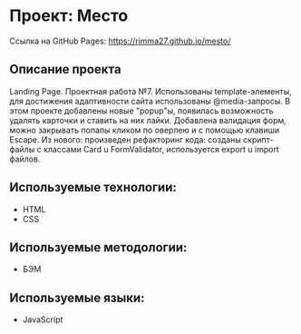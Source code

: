 # Проект: Место
Ссылка на GitHub Pages: https://rimma27.github.io/mesto/

## Описание проекта
Landing Page.
Проектная работа №7. 
Использованы template-элементы, для достижения адаптивности сайта использованы @media-запросы.
В этом проекте добавлены новые "popup"ы, появилась возможность удалять карточки и ставить на них лайки. 
Добавлена валидация форм, можно закрывать попапы кликом по оверлею и с помощью клавиши Escape.
Из нового: произведен рефакторинг кода: созданы скрипт-файлы с классами Card u FormValidator, используется export u import файлов.

## Используемые технологии:
* HTML
* CSS

## Используемые методологии:
 * БЭМ

## Используемые языки:
* JavaScript 
